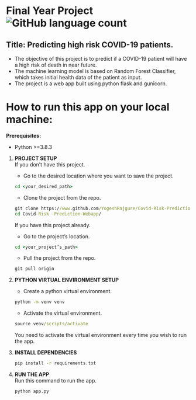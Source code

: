 # Final Year Project ![GitHub language count](https://img.shields.io/github/languages/count/YogeshRajgure/Covid-Risk-Prediction-Webapp?color=green)

## Title: Predicting high risk COVID-19 patients.

- The objective of this project is to predict if a COVID-19 patient will have a high risk of death in near future.
- The machine learning model is based on Random Forest Classifier, which takes initial health data of the patient as input.
- The project is a web app built using python flask and gunicorn.

# How to run this app on your local machine:
**Prerequisites:**
- Python >=3.8.3

1. **PROJECT SETUP**  
    If you don’t have this project.
    - Go to the desired location where you want to save the project.
    ```cmd
    cd <your_desired_path>
    ```
    - Clone the project from the repo.
    ```cmd
    git clone https://www.github.com/YogeshRajgure/Covid-Risk-Prediction-Webapp
    cd Covid-Risk -Prediction-Webapp/
    ```

    If you have this project already.
    - Go to the project’s location.
    ```cmd
    cd <your_project’s_path>
    ```
    - Pull the project from the repo.
    ```cmd
    git pull origin
    ```

2. **PYTHON VIRTUAL ENVIRONMENT SETUP**  
    - Create a python virtual environment.
    ```cmd
    python -m venv venv
    ```
    - Activate the virtual environment.
    ```cmd
    source venv/scripts/activate
    ```

    You need to activate the virtual environment every time you wish to run the app.

3. **INSTALL DEPENDENCIES**  
    ```cmd
    pip install -r requirements.txt
    ```

4. **RUN THE APP**  
    Run this command to run the app.
    ```cmd
    python app.py
    ```

